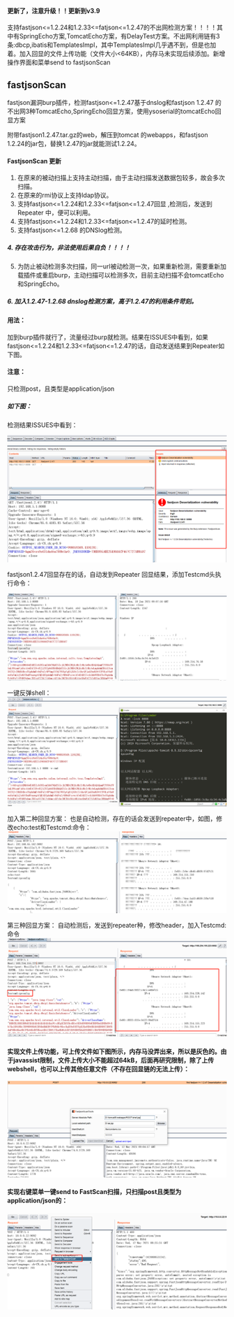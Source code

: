 #### 更新了，注意升级！！更新到v3.9
 支持fastjson<=1.2.24和1.2.33<=fatjson<=1.2.47的不出网检测方案！！！！其中有SpringEcho方案,TomcatEcho方案，有DelayTest方案。不出网利用链有3条:dbcp,ibatis和TemplatesImpl，其中TemplatesImpl几乎遇不到，但是也加着。加入回显的文件上传功能（文件大小<64KB），内存马未实现后续添加。新增操作界面和菜单send to fastjsonScan

## fastjsonScan
fastjson漏洞burp插件，检测fastjson&lt;=1.2.47基于dnslog和fastjson 1.2.47 的不出网3种TomcatEcho,SpringEcho回显方案，使用ysoserial的tomcatEcho回显方案

附带fastjson1.2.47.tar.gz的web，解压到tomcat 的webapps，和fastjson 1.2.24的jar包，替换1.2.47的jar就能测试1.2.24。


   
#### FastjsonScan 更新
 1. 在原来的被动扫描上支持主动扫描，由于主动扫描发送数据包较多，故会多次扫描。
 2. 在原来的rmi协议上支持ldap协议。
 3. 支持fastjson<=1.2.24和1.2.33<=fatjson<=1.2.47回显 ,检测后，发送到Repeater 中，便可以利用。
 4. 支持fastjson<=1.2.24和1.2.33<=fatjson<=1.2.47的延时检测。
 5. 支持fastjson<=1.2.68 的DNSlog检测。
  ##### 4. 存在攻击行为，非法使用后果自负！！！！
 5. 为防止被动检测多次扫描，同一url被动检测一次，如果重新检测，需要重新加载插件或重启burp，主动扫描可以检测多次，目前主动扫描不会tomcatEcho和SpringEcho。
 ##### 6. 加入1.2.47-1.2.68 dnslog检测方案，高于1.2.47的利用条件苛刻。
 
#### 用法：
  加到burp插件就行了，流量经过burp就检测。结果在ISSUES中看到，如果fastjson<=1.2.24和1.2.33<=fatjson<=1.2.47的话，自动发送结果到Repeater如下图。
  
#### 注意：
   只检测post，且类型是application/json
 
##### 如下图：
检测结果ISSUES中看到：

![](%E5%BE%AE%E4%BF%A1%E6%88%AA%E5%9B%BE_20210119112911.png)

fastjson1.2.47回显存在的话，自动发到Repeater 回显结果，添加Testcmd头执行命令：

![](%E5%BE%AE%E4%BF%A1%E6%88%AA%E5%9B%BE_20210118170804.png)

一键反弹shell：
![](%E5%BE%AE%E4%BF%A1%E6%88%AA%E5%9B%BE_20210118174907.png)

加入第二种回显方案：
也是自动检测，存在的话会发送到repeater中，如图，修改echo:test和Testcmd:命令：
![](微信截图_20210402211015.png)

第三种回显方案：
自动检测后，发送到repeater种，修改header，加入Testcmd:命令
![](微信截图_20210430091909.png)

#### 实现文件上传功能，可上传文件如下图所示，内存马没弄出来，所以是灰色的。由于javassist限制，文件上传大小不能超过64kB，后面再研究限制，除了上传webshell，也可以上传其他任意文件（不存在回显链的无法上传）：
![](微信截图_20210512170701.png)

#### 实现右键菜单一键send to FastScan扫描，只扫描post且类型为application/json的：
![](微信截图_20210512165855.png)

